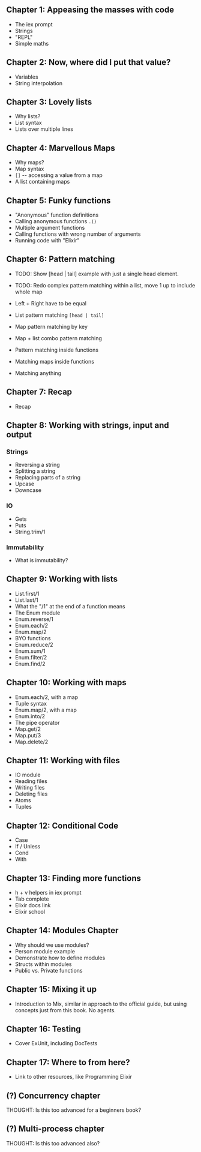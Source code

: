 ## Chapter 1: Appeasing the masses with code

* The iex prompt
* Strings
* "REPL"
* Simple maths

## Chapter 2: Now, where did I put that value?

* Variables
* String interpolation

## Chapter 3: Lovely lists

* Why lists?
* List syntax
* Lists over multiple lines

## Chapter 4: Marvellous Maps

* Why maps?
* Map syntax
* `[]` -- accessing a value from a map
* A list containing maps

## Chapter 5: Funky functions

* "Anonymous" function definitions
* Calling anonymous functions `.()`
* Multiple argument functions
* Calling functions with wrong number of arguments
* Running code with "Elixir"

## Chapter 6: Pattern matching

* TODO: Show [head | tail] example with just a single head element.
* TODO: Redo complex pattern matching within a list, move 1 up to include whole map

* Left + Right have to be equal
* List pattern matching `[head | tail]`
* Map pattern matching by key
* Map + list combo pattern matching
* Pattern matching inside functions
* Matching maps inside functions
* Matching anything

## Chapter 7: Recap

* Recap

## Chapter 8: Working with strings, input and output

### Strings

* Reversing a string
* Splitting a string
* Replacing parts of a string
* Upcase
* Downcase

### IO

* Gets
* Puts
* String.trim/1

### Immutability

* What is immutability?

## Chapter 9: Working with lists

* List.first/1
* List.last/1
* What the "/1" at the end of a function means
* The Enum module
* Enum.reverse/1
* Enum.each/2
* Enum.map/2
* BYO functions
* Enum.reduce/2
* Enum.sum/1
* Enum.filter/2
* Enum.find/2

## Chapter 10: Working with maps

* Enum.each/2, with a map
* Tuple syntax
* Enum.map/2, with a map
* Enum.into/2
* The pipe operator
* Map.get/2
* Map.put/3
* Map.delete/2

## Chapter 11: Working with files

* IO module
* Reading files
* Writing files
* Deleting files
* Atoms
* Tuples

## Chapter 12: Conditional Code

* Case
* If / Unless
* Cond
* With

## Chapter 13: Finding more functions

* h + v helpers in iex prompt
* Tab complete
* Elixir docs link
* Elixir school

## Chapter 14: Modules Chapter

* Why should we use modules?
* Person module example
* Demonstrate how to define modules
* Structs within modules
* Public vs. Private functions

## Chapter 15: Mixing it up

* Introduction to Mix, similar in approach to the official guide, but using concepts just from this book. No agents.

## Chapter 16: Testing

* Cover ExUnit, including DocTests

## Chapter 17: Where to from here?

* Link to other resources, like Programming Elixir

## (?) Concurrency chapter

THOUGHT: Is this too advanced for a beginners book?

## (?) Multi-process chapter

THOUGHT: Is this too advanced also?
